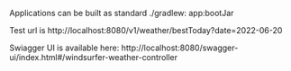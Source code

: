 Applications can be built as standard ./gradlew: app:bootJar

Test url is http://localhost:8080/v1/weather/bestToday?date=2022-06-20

Swiagger UI is available here: http://localhost:8080/swagger-ui/index.html#/windsurfer-weather-controller